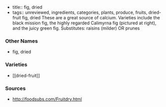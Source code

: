 - title:: fig, dried
- tags:: unreviewed, ingredients, categories, plants, produce, fruits, dried-fruit
fig, dried These are a great source of calcium. Varieties include the black mission fig, the highly regarded Calimyrna fig (pictured at right), and the juicy green fig. Substitutes: raisins (milder) OR prunes

### Other Names

* fig, dried

### Varieties

* [[dried-fruit]]

### Sources
* http://foodsubs.com/Fruitdry.html
